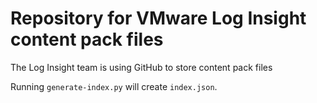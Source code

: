Repository for VMware Log Insight content pack files
====
The Log Insight team is using GitHub to store content pack files

Running `generate-index.py` will create `index.json`.

